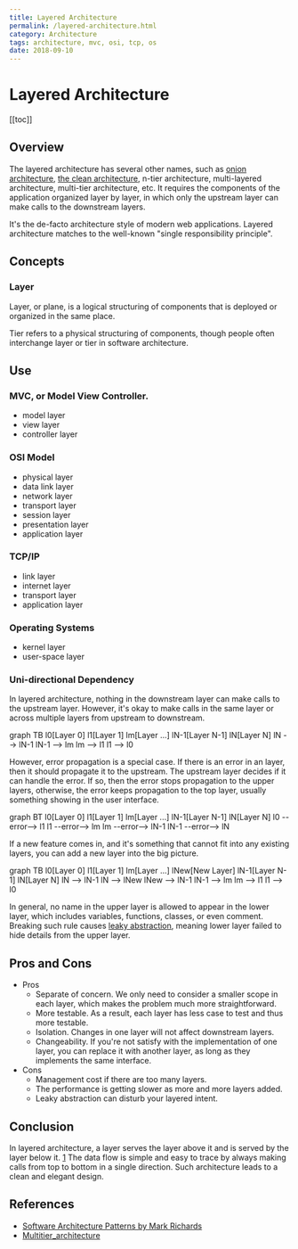 ```yaml
---
title: Layered Architecture
permalink: /layered-architecture.html
category: Architecture
tags: architecture, mvc, osi, tcp, os
date: 2018-09-10
---
```


# Layered Architecture

[[toc]]

## Overview

The layered architecture has several other names, such as [onion architecture], [the clean architecture], n-tier architecture, multi-layered architecture, multi-tier architecture, etc. It requires the components of the application organized layer by layer, in which only the upstream layer can make calls to the downstream layers.

It's the de-facto architecture style of modern web applications. Layered architecture matches to the well-known "single responsibility principle".

## Concepts

### Layer

Layer, or plane, is a logical structuring of components that is deployed or organized in the same place.

Tier refers to a physical structuring of components, though people often interchange layer or tier in software architecture.

## Use

### MVC, or Model View Controller.

* model layer
* view layer
* controller layer

### OSI Model

* physical layer
* data link layer
* network layer
* transport layer
* session layer
* presentation layer
* application layer

### TCP/IP
* link layer
* internet layer
* transport layer
* application layer

### Operating Systems

* kernel layer
* user-space layer

### Uni-directional Dependency

In layered architecture, nothing in the downstream layer can make calls to the upstream layer. However, it's okay to make calls in the same layer or across multiple layers from upstream to downstream.

<mermaid>
graph TB
    l0[Layer 0]
    l1[Layer 1]
    lm[Layer ...]
    lN-1[Layer N-1]
    lN[Layer N]
    lN --> lN-1
    lN-1 --> lm
    lm --> l1
    l1 --> l0
</mermaid>

However, error propagation is a special case. If there is an error in an layer, then it should propagate it to the upstream. The upstream layer decides if it can handle the error. If so, then the error stops propagation to the upper layers, otherwise, the error keeps propagation to the top layer, usually something showing in the user interface.

<mermaid>
graph BT
    l0[Layer 0]
    l1[Layer 1]
    lm[Layer ...]
    lN-1[Layer N-1]
    lN[Layer N]
    l0 --error--> l1
    l1 --error--> lm
    lm --error--> lN-1
    lN-1 --error--> lN
</mermaid>


If a new feature comes in, and it's something that cannot fit into any existing layers, you can add a new layer into the big picture.


<mermaid>
graph TB
    l0[Layer 0]
    l1[Layer 1]
    lm[Layer ...]
    lNew[New Layer]
    lN-1[Layer N-1]
    lN[Layer N]
    lN --> lN-1
    lN --> lNew
    lNew --> lN-1
    lN-1 --> lm
    lm --> l1
    l1 --> l0
</mermaid>

In general, no name in the upper layer is allowed to appear in the lower layer, which includes variables, functions, classes, or even comment. Breaking such rule causes [leaky abstraction], meaning lower layer failed to hide details from the upper layer.

## Pros and Cons

* Pros
    * Separate of concern. We only need to consider a smaller scope in each layer, which makes the problem much more straightforward.
    * More testable. As a result, each layer has less case to test and thus more testable.
    * Isolation. Changes in one layer will not affect downstream layers.
    * Changeability. If you're not satisfy with the implementation of one layer, you can replace it with another layer, as long as they implements the same interface.
* Cons
    * Management cost if there are too many layers.
    * The performance is getting slower as more and more layers added.
    * Leaky abstraction can disturb your layered intent.

## Conclusion

In layered architecture, a layer serves the layer above it and is served by the layer below it. [1] The data flow is simple and easy to trace by always making calls from top to bottom in a single direction. Such architecture leads to a clean and elegant design.

[1]: https://en.wikipedia.org/wiki/OSI_model
[onion architecture]: http://blog.thedigitalgroup.com/understanding-onion-architecture
[the clean architecture]: https://8thlight.com/blog/uncle-bob/2012/08/13/the-clean-architecture.html
[leaky abstraction]: https://en.wikipedia.org/wiki/Leaky_abstraction

## References

* [Software Architecture Patterns by Mark Richards](https://www.safaribooksonline.com/library/view/software-architecture-patterns/9781491971437/)
* [Multitier_architecture](https://en.wikipedia.org/wiki/Multitier_architecture)
